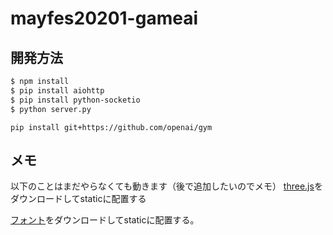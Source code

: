 # mayfes20201-gameai
## 開発方法
```bash
$ npm install
$ pip install aiohttp
$ pip install python-socketio
$ python server.py
```
```
pip install git+https://github.com/openai/gym
```

## メモ
以下のことはまだやらなくても動きます（後で追加したいのでメモ）
[three.js](http://threejs.org/build/three.js)をダウンロードしてstaticに配置する

[フォント](https://raw.githubusercontent.com/mrdoob/three.js/master/examples/fonts/helvetiker_bold.typeface.json)をダウンロードしてstaticに配置する。

